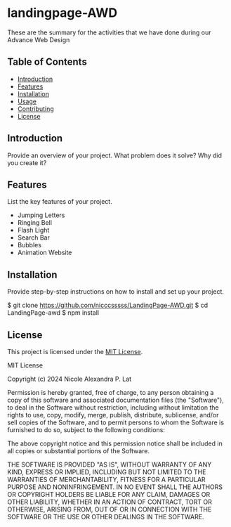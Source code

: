 # landingpage-AWD
These are the summary for the activities that we have done during our Advance Web Design

## Table of Contents

- [Introduction](#introduction)
- [Features](#features)
- [Installation](#installation)
- [Usage](#usage)
- [Contributing](#contributing)
- [License](#license)

## Introduction

Provide an overview of your project. What problem does it solve? Why did you create it?

## Features

List the key features of your project.

- Jumping Letters
- Ringing Bell
- Flash Light
- Search Bar
- Bubbles
- Animation Website

## Installation

Provide step-by-step instructions on how to install and set up your project.

$ git clone https://github.com/nicccsssss/LandingPage-AWD.git
$ cd LandingPage-awd
$ npm install

## License

This project is licensed under the [MIT License](LICENSE).

MIT License

Copyright (c) 2024 Nicole Alexandra P. Lat

Permission is hereby granted, free of charge, to any person obtaining a copy
of this software and associated documentation files (the "Software"), to deal
in the Software without restriction, including without limitation the rights
to use, copy, modify, merge, publish, distribute, sublicense, and/or sell
copies of the Software, and to permit persons to whom the Software is
furnished to do so, subject to the following conditions:

The above copyright notice and this permission notice shall be included in all
copies or substantial portions of the Software.

THE SOFTWARE IS PROVIDED "AS IS", WITHOUT WARRANTY OF ANY KIND, EXPRESS OR
IMPLIED, INCLUDING BUT NOT LIMITED TO THE WARRANTIES OF MERCHANTABILITY,
FITNESS FOR A PARTICULAR PURPOSE AND NONINFRINGEMENT. IN NO EVENT SHALL THE
AUTHORS OR COPYRIGHT HOLDERS BE LIABLE FOR ANY CLAIM, DAMAGES OR OTHER
LIABILITY, WHETHER IN AN ACTION OF CONTRACT, TORT OR OTHERWISE, ARISING FROM,
OUT OF OR IN CONNECTION WITH THE SOFTWARE OR THE USE OR OTHER DEALINGS IN THE
SOFTWARE.

